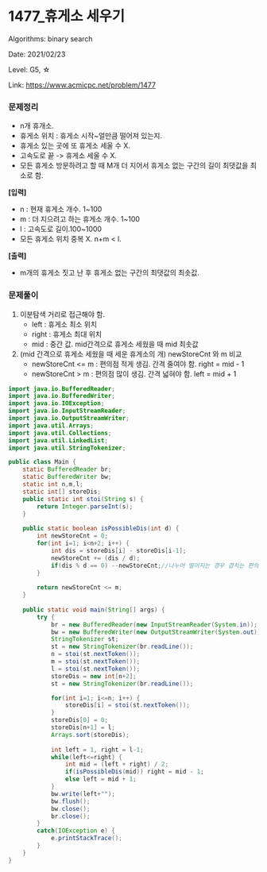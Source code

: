 # 1477_휴게소 세우기

Algorithms: binary search

Date: 2021/02/23

Level: G5, ☆

Link: https://www.acmicpc.net/problem/1477

### 문제정리

- n개 휴개소.
- 휴게소 위치 : 휴게소 시작~얼만큼 떨어져 있는지.
- 휴게소 있는 곳에 또 휴게소 세울 수 X.
- 고속도로 끝 -> 휴게소 세울 수 X.
- 모든 휴게소 방문하려고 할 때 M개 더 지어서 휴게소 없는 구간의 길이 최댓값을 최소로 함.

**[입력]**

- n : 현재 휴게소 개수. 1~100
- m : 더 지으려고 하는 휴게소 개수. 1~100
- l : 고속도로 길이.100~1000
- 모든 휴게소 위치 중복 X. n+m < l.

**[출력]**

- m개의 휴게소 짓고 난 후 휴게소 없는 구간의 최댓값의 최솟값.

### 문제풀이

1. 이분탐색
거리로 접근해야 함.
    - left : 휴게소 최소 위치
    - right : 휴게소 최대 위치
    - mid : 중간 값. mid간격으로 휴게소 세웠을 때 mid 최솟값
2. (mid 간격으로 휴게소 세웠을 때 세운 휴게소의 개) newStoreCnt 와 m 비교
    - newStoreCnt <= m : 편의점 적게 생김. 간격 줄여야 함. right = mid - 1
    - newStoreCnt > m : 편의점 많이 생김. 간격 넓혀야 함. left = mid + 1

```java
import java.io.BufferedReader;
import java.io.BufferedWriter;
import java.io.IOException;
import java.io.InputStreamReader;
import java.io.OutputStreamWriter;
import java.util.Arrays;
import java.util.Collections;
import java.util.LinkedList;
import java.util.StringTokenizer;

public class Main {
	static BufferedReader br;
	static BufferedWriter bw;
	static int n,m,l;
	static int[] storeDis;
	public static int stoi(String s) {
		return Integer.parseInt(s);
	}
	
	public static boolean isPossibleDis(int d) {
		int newStoreCnt = 0;
		for(int i=1; i<n+2; i++) {
			int dis = storeDis[i] - storeDis[i-1];
			newStoreCnt += (dis / d);
			if(dis % d == 0) --newStoreCnt;//나누어 떨어지는 경우 겹치는 편의점
		}
		
		return newStoreCnt <= m;
	}
	
	public static void main(String[] args) {
		try {
			br = new BufferedReader(new InputStreamReader(System.in));
			bw = new BufferedWriter(new OutputStreamWriter(System.out));
			StringTokenizer st; 
			st = new StringTokenizer(br.readLine());
			n = stoi(st.nextToken());
			m = stoi(st.nextToken());
			l = stoi(st.nextToken());
			storeDis = new int[n+2];
			st = new StringTokenizer(br.readLine());

			for(int i=1; i<=n; i++) {
				storeDis[i] = stoi(st.nextToken());
			}
			storeDis[0] = 0;
			storeDis[n+1] = l;
			Arrays.sort(storeDis);
			
			int left = 1, right = l-1;
			while(left<=right) {
				int mid = (left + right) / 2;
				if(isPossibleDis(mid)) right = mid - 1;
				else left = mid + 1;
			}
			bw.write(left+"");
			bw.flush();
			bw.close();
			br.close();
		}
		catch(IOException e) {
			e.printStackTrace();
		}
	}
}
```